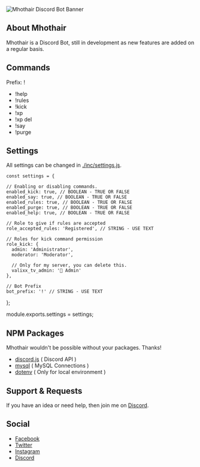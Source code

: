 ![Mhothair Discord Bot Banner](https://i.david-rosseljong.com/mhothair/banner.jpg)

## About Mhothair

Mhothair is a Discord Bot, still in development as new features are added on a regular basis.

## Commands

Prefix: !

* !help
* !rules
* !kick
* !xp
* !xp del
* !say
* !purge

## Settings

All settings can be changed in [./inc/settings.js](https://github.com/DavidRosseljong/mhothair/blob/master/inc/settings.js).

    const settings = {

    // Enabling or disabling commands.
    enabled_kick: true, // BOOLEAN - TRUE OR FALSE
    enabled_say: true, // BOOLEAN - TRUE OR FALSE
    enabled_rules: true, // BOOLEAN - TRUE OR FALSE
    enabled_purge: true, // BOOLEAN - TRUE OR FALSE
    enabled_help: true, // BOOLEAN - TRUE OR FALSE

    // Role to give if rules are accepted
    role_accepted_rules: 'Registered', // STRING - USE TEXT

    // Roles for kick command permission
    role_kick: {
      admin: 'Administrator',
      moderator: 'Moderator',

      // Only for my server, you can delete this.
      valixx_tv_admin: '👑 Admin'
    },

    // Bot Prefix
    bot_prefix: '!' // STRING - USE TEXT

};

module.exports.settings = settings;

## NPM Packages

Mhothair wouldn't be possible without your packages. Thanks!

* [discord.js](https://www.npmjs.com/package/discord.js) ( Discord API )
* [mysql](https://www.npmjs.com/package/mysql) ( MySQL Connections )
* [dotenv](https://www.npmjs.com/package/dotenv) ( Only for local environment )

## Support & Requests

If you have an idea or need help, then join me on [Discord](https://discord.gg/mPKqEmT).

## Social

* [Facebook](https://facebook.com/DavidRosseljong)
* [Twitter](https://twitter.com/DavidRosseljong)
* [Instagram](https://instagram.com/davidrosseljong)
* [Discord](https://discord.gg/mPKqEmT)